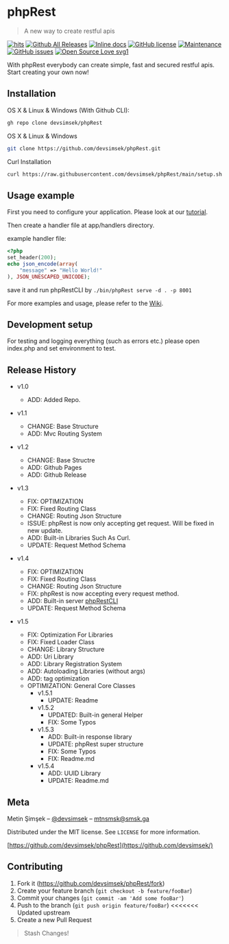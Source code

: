 # phpRest

> A new way to create restful apis

[![hits](https://hits.deltapapa.io/github/devsimsek/phpRest.svg)](https://devsimsek.github.io/phpRest)
[![Github All Releases](https://img.shields.io/github/downloads/devsimsek/phpRest/total.svg)]()
[![Inline docs](http://inch-ci.org/github/devsimsek/phpRest.svg?branch=master)](http://inch-ci.org/github/devsimsek/phpRest)
[![GitHub license](https://img.shields.io/github/license/Naereen/StrapDown.js.svg)](https://github.com/devsimsek/phpRest/blob/master/LICENSE)
[![Maintenance](https://img.shields.io/badge/Maintained%3F-yes-green.svg)](https://GitHub.com/devsimsek/phpRest/graphs/commit-activity)
[![GitHub issues](https://img.shields.io/github/issues/devsimsek/phpRest.svg)](https://GitHub.com/devsimsek/phpRest/issues/)
[![Open Source Love svg1](https://badges.frapsoft.com/os/v1/open-source.svg?v=103)](https://github.com/devsimsek/phpRest)

With phpRest everybody can create simple, fast and secured restful apis. Start creating your own now!

## Installation

OS X & Linux & Windows (With Github CLI):

```sh
gh repo clone devsimsek/phpRest
```

OS X & Linux & Windows

```sh
git clone https://github.com/devsimsek/phpRest.git
```

Curl Installation

```sh
curl https://raw.githubusercontent.com/devsimsek/phpRest/main/setup.sh | bash
```

## Usage example

First you need to configure your application. Please look at
our [tutorial](https://github.com/devsimsek/phpRest/wiki/Tutorial-%231-Configuration).

Then create a handler file at app/handlers directory.

example handler file:

```php
<?php
set_header(200);
echo json_encode(array(
    "message" => "Hello World!"
), JSON_UNESCAPED_UNICODE);
```

save it and run phpRestCLI by ```./bin/phpRest serve -d . -p 8001```

For more examples and usage, please refer to the [Wiki](wiki).

## Development setup

For testing and logging everything (such as errors etc.) please open index.php and set environment to test.

## Release History

* v1.0
    * ADD: Added Repo.
* v1.1
    * CHANGE: Base Structure
    * ADD: Mvc Routing System
* v1.2
    * CHANGE: Base Structre
    * ADD: Github Pages
    * ADD: Github Release

* v1.3
    * FIX: OPTIMIZATION
    * FIX: Fixed Routing Class
    * CHANGE: Routing Json Structure
    * ISSUE: phpRest is now only accepting get request. Will be fixed in new update.
    * ADD: Built-in Libraries Such As Curl.
    * UPDATE: Request Method Schema

* v1.4
    * FIX: OPTIMIZATION
    * FIX: Fixed Routing Class
    * CHANGE: Routing Json Structure
    * FIX: phpRest is now accepting every request method.
    * ADD: Built-in server [phpRestCLI](https://github.com/devsimsek/phpRest/wiki/lib_Cli)
    * UPDATE: Request Method Schema

* v1.5
    * FIX: Optimization For Libraries
    * FIX: Fixed Loader Class
    * CHANGE: Library Structure
    * ADD: Uri Library
    * ADD: Library Registration System
    * ADD: Autoloading Libraries (without args)
    * ADD: tag optimization
    * OPTIMIZATION: General Core Classes
        * v1.5.1
            * UPDATE: Readme
        * v1.5.2
            * UPDATED: Built-in general Helper
            * FIX: Some Typos
        * v1.5.3
            * ADD: Built-in response library
            * UPDATE: phpRest super structure
            * FIX: Some Typos
            * FIX: Readme.md
        * v1.5.4
            * ADD: UUID Library
            * UPDATE: Readme.md

## Meta

Metin Şimşek – [@devsimsek](https://smsk.me/) – mtnsmsk@smsk.ga

Distributed under the MIT license. See ``LICENSE`` for more information.

[https://github.com/devsimsek/phpRest](https://github.com/devsimsek/)

## Contributing

1. Fork it (<https://github.com/devsimsek/phpRest/fork>)
2. Create your feature branch (`git checkout -b feature/fooBar`)
3. Commit your changes (`git commit -am 'Add some fooBar'`)
4. Push to the branch (`git push origin feature/fooBar`)
   <<<<<<< Updated upstream
5. Create a new Pull Request

> Stash Changes!